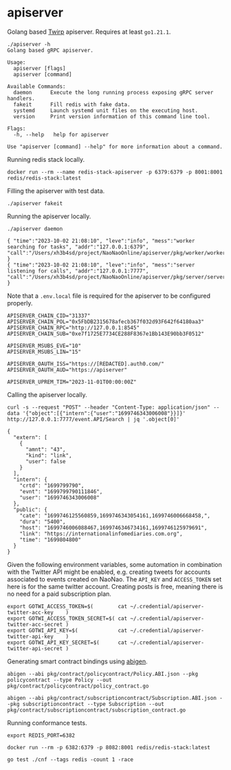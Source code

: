 # apiserver

Golang based [Twirp] apiserver. Requires at least `go1.21.1`.



```
./apiserver -h
Golang based gRPC apiserver.

Usage:
  apiserver [flags]
  apiserver [command]

Available Commands:
  daemon      Execute the long running process exposing gRPC server handlers.
  fakeit      Fill redis with fake data.
  systemd     Launch systemd unit files on the executing host.
  version     Print version information of this command line tool.

Flags:
  -h, --help   help for apiserver

Use "apiserver [command] --help" for more information about a command.
```



Running redis stack locally.

```
docker run --rm --name redis-stack-apiserver -p 6379:6379 -p 8001:8001 redis/redis-stack:latest
```



Filling the apiserver with test data.

```
./apiserver fakeit
```



Running the apiserver locally.

```
./apiserver daemon
```

```
{ "time":"2023-10-02 21:08:10", "leve":"info", "mess":"worker searching for tasks", "addr":"127.0.0.1:6379", "call":"/Users/xh3b4sd/project/NaoNaoOnline/apiserver/pkg/worker/worker.go:50" }
{ "time":"2023-10-02 21:08:10", "leve":"info", "mess":"server listening for calls", "addr":"127.0.0.1:7777", "call":"/Users/xh3b4sd/project/NaoNaoOnline/apiserver/pkg/server/server.go:69" }
```



Note that a `.env.local` file is required for the apiserver to be configured
properly.

```
APISERVER_CHAIN_CID="31337"
APISERVER_CHAIN_POL="0x5FbDB2315678afecb367f032d93F642f64180aa3"
APISERVER_CHAIN_RPC="http://127.0.0.1:8545"
APISERVER_CHAIN_SUB="0xe7f1725E7734CE288F8367e1Bb143E90bb3F0512"

APISERVER_MSUBS_EVE="10"
APISERVER_MSUBS_LIN="15"

APISERVER_OAUTH_ISS="https://[REDACTED].auth0.com/"
APISERVER_OAUTH_AUD="https://apiserver"

APISERVER_UPREM_TIM="2023-11-01T00:00:00Z"
```



Calling the apiserver locally.

```
curl -s --request "POST" --header "Content-Type: application/json" --data '{"object":[{"intern":{"user":"1699746343006008"}}]}' http://127.0.0.1:7777/event.API/Search | jq '.object[0]'
```

```
{
  "extern": [
    {
      "amnt": "43",
      "kind": "link",
      "user": false
    }
  ],
  "intern": {
    "crtd": "1699799790",
    "evnt": "1699799790111846",
    "user": "1699746343006008"
  },
  "public": {
    "cate": "1699746125560859,1699746343054161,1699746006668458,",
    "dura": "5400",
    "host": "1699746006088467,1699746346734161,1699746125979691",
    "link": "https://internationalinfomediaries.com.org",
    "time": "1699804800"
  }
}
```



Given the following environment variables, some automation in combination with
the Twitter API might be enabled, e.g. creating tweets for accounts associated
to events created on NaoNao. The `API_KEY` and `ACCESS_TOKEN` set here is for
the same twitter account. Creating posts is free, meaning there is no need for a
paid subscription plan.

```
export GOTWI_ACCESS_TOKEN=$(        cat ~/.credential/apiserver-twitter-acc-key    )
export GOTWI_ACCESS_TOKEN_SECRET=$( cat ~/.credential/apiserver-twitter-acc-secret )
export GOTWI_API_KEY=$(             cat ~/.credential/apiserver-twitter-api-key    )
export GOTWI_API_KEY_SECRET=$(      cat ~/.credential/apiserver-twitter-api-secret )
```



Generating smart contract bindings using [abigen].

```
abigen --abi pkg/contract/policycontract/Policy.ABI.json --pkg policycontract --type Policy --out pkg/contract/policycontract/policy_contract.go
```

```
abigen --abi pkg/contract/subscriptioncontract/Subscription.ABI.json --pkg subscriptioncontract --type Subscription --out pkg/contract/subscriptioncontract/subscription_contract.go
```


Running conformance tests.


```
export REDIS_PORT=6382
```

```
docker run --rm -p 6382:6379 -p 8082:8001 redis/redis-stack:latest
```

```
go test ./cnf --tags redis -count 1 -race
```



[abigen]: https://geth.ethereum.org/docs/tools/abigen
[Twirp]: https://github.com/twitchtv/twirp
